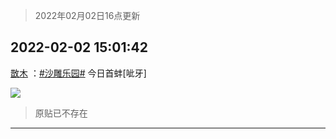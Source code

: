 > 2022年02月02日16点更新
<link rel="stylesheet" href="https://cdn.jsdelivr.net/gh/taotie6/sampleJSON@main/css/photo_show.css">
<meta name="referrer" content="no-referrer" />


 ## 2022-02-02 15:01:42 

 [㪚木](https://www.coolapk.com/feed/33262228?shareKey=OGZhYmU1MzA4N2I5NjFmYTM5YzA~) ：<a class="feed-link-tag" href="/t/沙雕乐园?type=0">#沙雕乐园#</a> 今日首蚌[呲牙] 

<div class="album">
<img class="img-item" src="http://image.coolapk.com/feed/2022/0202/15/1081091_4bf01076_5300_6339_719@550x978.jpeg" />
</div>

> 原贴已不存在 

 ------- 

